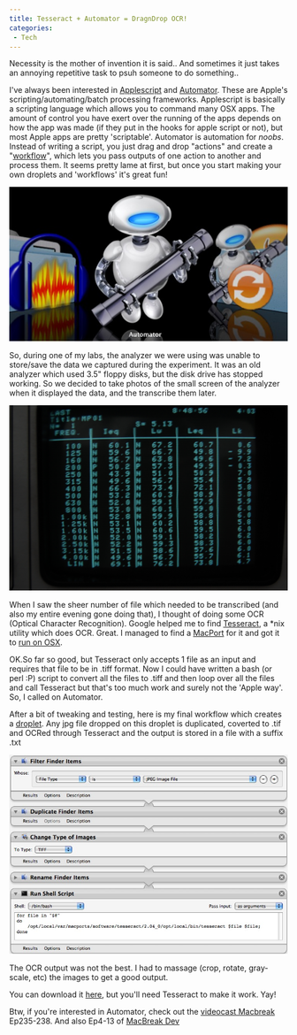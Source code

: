 ```yaml
---
title: Tesseract + Automator = DragnDrop OCR!
categories:
 - Tech
---
```


Necessity is the mother of invention it is said.. And sometimes it just takes an annoying repetitive task to psuh someone to do something..

I've always been interested in [Applescript][0] and [Automator][1]. These are Apple's scripting/automating/batch processing frameworks. Applescript is basically a scripting language which allows you to command many OSX apps. The amount of control you have exert over the running of the apps depends on how the app was made (if they put in the hooks for apple script or not), but most Apple apps are pretty 'scriptable'. Automator is automation for _noobs_. Instead of writing a script, you just drag and drop "actions" and create a "[workflow][2]", which lets you pass outputs of one action to another and process them. It seems pretty lame at first, but once you start making your own droplets and 'workflows' it's great fun!

![Picture 3](../images/2009/09/picture-3.jpg)

So, during one of my labs, the analyzer we were using was unable to store/save the data we captured during the experiment. It was an old analyzer which used 3.5" floppy disks, but the disk drive has stopped working. So we decided to take photos of the small screen of the analyzer when it displayed the data, and the transcribe them later.

![DSC_4634_23](../images/2009/09/dsc_4634_23.jpg)

When I saw the sheer number of file which needed to be transcribed (and also my entire evening gone doing that), I thought of doing some OCR (Optical Character Recognition). Google helped me to find [Tesseract][3], a \*nix utility which does OCR. Great. I managed to find a [MacPort][4] for it and got it to [run on OSX][5].

OK.So far so good, but Tesseract only accepts 1 file as an input and requires that file to be in .tiff format. Now I could have written a bash (or perl :P) script to convert all the files to .tiff and then loop over all the files and call Tesseract but that's too much work and surely not the 'Apple way'. So, I called on Automator.

After a bit of tweaking and testing, here is my final workflow which creates a [droplet][6]. Any jpg file dropped on this droplet is duplicated, coverted to .tif and OCRed through Tesseract and the output is stored in a file with a suffix .txt

![Picture 2](../images/2009/09/picture-21.jpg)

The OCR output was not the best. I had to massage (crop, rotate, gray-scale, etc) the images to get a good output.

You can download it [here][7], but you'll need Tesseract to make it work. Yay!

Btw, if you're interested in Automator, check out the [videocast Macbreak ][8]Ep235-238\. And also Ep4-13 of [MacBreak Dev][9]


[0]: http://www.macosxautomation.com/applescript/index.html
[1]: http://www.macosxautomation.com/automator/
[2]: http://www.macosxautomation.com/automator/examples/workflows.html
[3]: http://code.google.com/p/tesseract-ocr/
[4]: http://www.macports.org/
[5]: https://trac.macports.org/browser/trunk/dports/textproc/tesseract/Portfile
[6]: http://macscripter.net/viewtopic.php?id=24775
[7]: http://dl.getdropbox.com/u/957/ocrJpg2tiff.zip
[8]: http://feeds.pixelcorps.com/feeds/macbreakipod.xml
[9]: http://www.pixelcorps.tv/macbreak_dev?p=3
